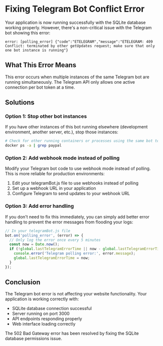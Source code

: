 # Fixing Telegram Bot Conflict Error

Your application is now running successfully with the SQLite database working properly. However, there's a non-critical issue with the Telegram bot showing this error:

```
error: [polling_error] {"code":"ETELEGRAM","message":"ETELEGRAM: 409 Conflict: terminated by other getUpdates request; make sure that only one bot instance is running"}
```

## What This Error Means

This error occurs when multiple instances of the same Telegram bot are running simultaneously. The Telegram API only allows one active connection per bot token at a time.

## Solutions

### Option 1: Stop other bot instances

If you have other instances of this bot running elsewhere (development environment, another server, etc.), stop those instances:

```bash
# Check for other running containers or processes using the same bot token
docker ps -a | grep paypal
```

### Option 2: Add webhook mode instead of polling

Modify your Telegram bot code to use webhook mode instead of polling. This is more reliable for production environments:

1. Edit your telegramBot.js file to use webhooks instead of polling
2. Set up a webhook URL in your application
3. Configure Telegram to send updates to your webhook URL

### Option 3: Add error handling

If you don't need to fix this immediately, you can simply add better error handling to prevent the error messages from flooding your logs:

```javascript
// In your telegramBot.js file
bot.on('polling_error', (error) => {
  // Only log the error once every 5 minutes
  const now = Date.now();
  if (!global.lastTelegramErrorTime || now - global.lastTelegramErrorTime > 300000) {
    console.error('Telegram polling error:', error.message);
    global.lastTelegramErrorTime = now;
  }
});
```

## Conclusion

The Telegram bot error is not affecting your website functionality. Your application is working correctly with:
- SQLite database connection successful
- Server running on port 3000
- API endpoints responding properly
- Web interface loading correctly

The 502 Bad Gateway error has been resolved by fixing the SQLite database permissions issue.
